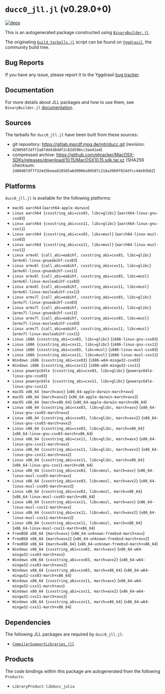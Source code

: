 # `ducc0_jll.jl` (v0.29.0+0)

[![deps](https://juliahub.com/docs/ducc0_jll/deps.svg)](https://juliahub.com/ui/Packages/ducc0_jll/sanDS?page=2)

This is an autogenerated package constructed using [`BinaryBuilder.jl`](https://github.com/JuliaPackaging/BinaryBuilder.jl).

The originating [`build_tarballs.jl`](https://github.com/JuliaPackaging/Yggdrasil/blob/5a40d76525f96d7d0759b30fd43ad9461af8469d/D/ducc0/build_tarballs.jl) script can be found on [`Yggdrasil`](https://github.com/JuliaPackaging/Yggdrasil/), the community build tree.

## Bug Reports

If you have any issue, please report it to the Yggdrasil [bug tracker](https://github.com/JuliaPackaging/Yggdrasil/issues).

## Documentation

For more details about JLL packages and how to use them, see `BinaryBuilder.jl` [documentation](https://docs.binarybuilder.org/stable/jll/).

## Sources

The tarballs for `ducc0_jll.jl` have been built from these sources:

* git repository: https://gitlab.mpcdf.mpg.de/mtr/ducc.git (revision: `d29050f2dff2a87dd430ddf2c82d590cc3aa42a4`)
* compressed archive: https://github.com/phracker/MacOSX-SDKs/releases/download/10.15/MacOSX10.15.sdk.tar.xz (SHA256 checksum: `2408d07df7f324d3beea818585a6d990ba99587c218a3969f924dfcc4de93b62`)

## Platforms

`ducc0_jll.jl` is available for the following platforms:

* `macOS aarch64` (`aarch64-apple-darwin`)
* `Linux aarch64 {cxxstring_abi=cxx03, libc=glibc}` (`aarch64-linux-gnu-cxx03`)
* `Linux aarch64 {cxxstring_abi=cxx11, libc=glibc}` (`aarch64-linux-gnu-cxx11`)
* `Linux aarch64 {cxxstring_abi=cxx03, libc=musl}` (`aarch64-linux-musl-cxx03`)
* `Linux aarch64 {cxxstring_abi=cxx11, libc=musl}` (`aarch64-linux-musl-cxx11`)
* `Linux armv6l {call_abi=eabihf, cxxstring_abi=cxx03, libc=glibc}` (`armv6l-linux-gnueabihf-cxx03`)
* `Linux armv6l {call_abi=eabihf, cxxstring_abi=cxx11, libc=glibc}` (`armv6l-linux-gnueabihf-cxx11`)
* `Linux armv6l {call_abi=eabihf, cxxstring_abi=cxx03, libc=musl}` (`armv6l-linux-musleabihf-cxx03`)
* `Linux armv6l {call_abi=eabihf, cxxstring_abi=cxx11, libc=musl}` (`armv6l-linux-musleabihf-cxx11`)
* `Linux armv7l {call_abi=eabihf, cxxstring_abi=cxx03, libc=glibc}` (`armv7l-linux-gnueabihf-cxx03`)
* `Linux armv7l {call_abi=eabihf, cxxstring_abi=cxx11, libc=glibc}` (`armv7l-linux-gnueabihf-cxx11`)
* `Linux armv7l {call_abi=eabihf, cxxstring_abi=cxx03, libc=musl}` (`armv7l-linux-musleabihf-cxx03`)
* `Linux armv7l {call_abi=eabihf, cxxstring_abi=cxx11, libc=musl}` (`armv7l-linux-musleabihf-cxx11`)
* `Linux i686 {cxxstring_abi=cxx03, libc=glibc}` (`i686-linux-gnu-cxx03`)
* `Linux i686 {cxxstring_abi=cxx11, libc=glibc}` (`i686-linux-gnu-cxx11`)
* `Linux i686 {cxxstring_abi=cxx03, libc=musl}` (`i686-linux-musl-cxx03`)
* `Linux i686 {cxxstring_abi=cxx11, libc=musl}` (`i686-linux-musl-cxx11`)
* `Windows i686 {cxxstring_abi=cxx03}` (`i686-w64-mingw32-cxx03`)
* `Windows i686 {cxxstring_abi=cxx11}` (`i686-w64-mingw32-cxx11`)
* `Linux powerpc64le {cxxstring_abi=cxx03, libc=glibc}` (`powerpc64le-linux-gnu-cxx03`)
* `Linux powerpc64le {cxxstring_abi=cxx11, libc=glibc}` (`powerpc64le-linux-gnu-cxx11`)
* `macOS x86_64 {march=avx}` (`x86_64-apple-darwin-march+avx`)
* `macOS x86_64 {march=avx2}` (`x86_64-apple-darwin-march+avx2`)
* `macOS x86_64 {march=x86_64}` (`x86_64-apple-darwin-march+x86_64`)
* `Linux x86_64 {cxxstring_abi=cxx03, libc=glibc, march=avx}` (`x86_64-linux-gnu-cxx03-march+avx`)
* `Linux x86_64 {cxxstring_abi=cxx03, libc=glibc, march=avx2}` (`x86_64-linux-gnu-cxx03-march+avx2`)
* `Linux x86_64 {cxxstring_abi=cxx03, libc=glibc, march=x86_64}` (`x86_64-linux-gnu-cxx03-march+x86_64`)
* `Linux x86_64 {cxxstring_abi=cxx11, libc=glibc, march=avx}` (`x86_64-linux-gnu-cxx11-march+avx`)
* `Linux x86_64 {cxxstring_abi=cxx11, libc=glibc, march=avx2}` (`x86_64-linux-gnu-cxx11-march+avx2`)
* `Linux x86_64 {cxxstring_abi=cxx11, libc=glibc, march=x86_64}` (`x86_64-linux-gnu-cxx11-march+x86_64`)
* `Linux x86_64 {cxxstring_abi=cxx03, libc=musl, march=avx}` (`x86_64-linux-musl-cxx03-march+avx`)
* `Linux x86_64 {cxxstring_abi=cxx03, libc=musl, march=avx2}` (`x86_64-linux-musl-cxx03-march+avx2`)
* `Linux x86_64 {cxxstring_abi=cxx03, libc=musl, march=x86_64}` (`x86_64-linux-musl-cxx03-march+x86_64`)
* `Linux x86_64 {cxxstring_abi=cxx11, libc=musl, march=avx}` (`x86_64-linux-musl-cxx11-march+avx`)
* `Linux x86_64 {cxxstring_abi=cxx11, libc=musl, march=avx2}` (`x86_64-linux-musl-cxx11-march+avx2`)
* `Linux x86_64 {cxxstring_abi=cxx11, libc=musl, march=x86_64}` (`x86_64-linux-musl-cxx11-march+x86_64`)
* `FreeBSD x86_64 {march=avx}` (`x86_64-unknown-freebsd-march+avx`)
* `FreeBSD x86_64 {march=avx2}` (`x86_64-unknown-freebsd-march+avx2`)
* `FreeBSD x86_64 {march=x86_64}` (`x86_64-unknown-freebsd-march+x86_64`)
* `Windows x86_64 {cxxstring_abi=cxx03, march=avx}` (`x86_64-w64-mingw32-cxx03-march+avx`)
* `Windows x86_64 {cxxstring_abi=cxx03, march=avx2}` (`x86_64-w64-mingw32-cxx03-march+avx2`)
* `Windows x86_64 {cxxstring_abi=cxx03, march=x86_64}` (`x86_64-w64-mingw32-cxx03-march+x86_64`)
* `Windows x86_64 {cxxstring_abi=cxx11, march=avx}` (`x86_64-w64-mingw32-cxx11-march+avx`)
* `Windows x86_64 {cxxstring_abi=cxx11, march=avx2}` (`x86_64-w64-mingw32-cxx11-march+avx2`)
* `Windows x86_64 {cxxstring_abi=cxx11, march=x86_64}` (`x86_64-w64-mingw32-cxx11-march+x86_64`)

## Dependencies

The following JLL packages are required by `ducc0_jll.jl`:

* [`CompilerSupportLibraries_jll`](https://github.com/JuliaBinaryWrappers/CompilerSupportLibraries_jll.jl)

## Products

The code bindings within this package are autogenerated from the following `Products`:

* `LibraryProduct`: `libducc_julia`
